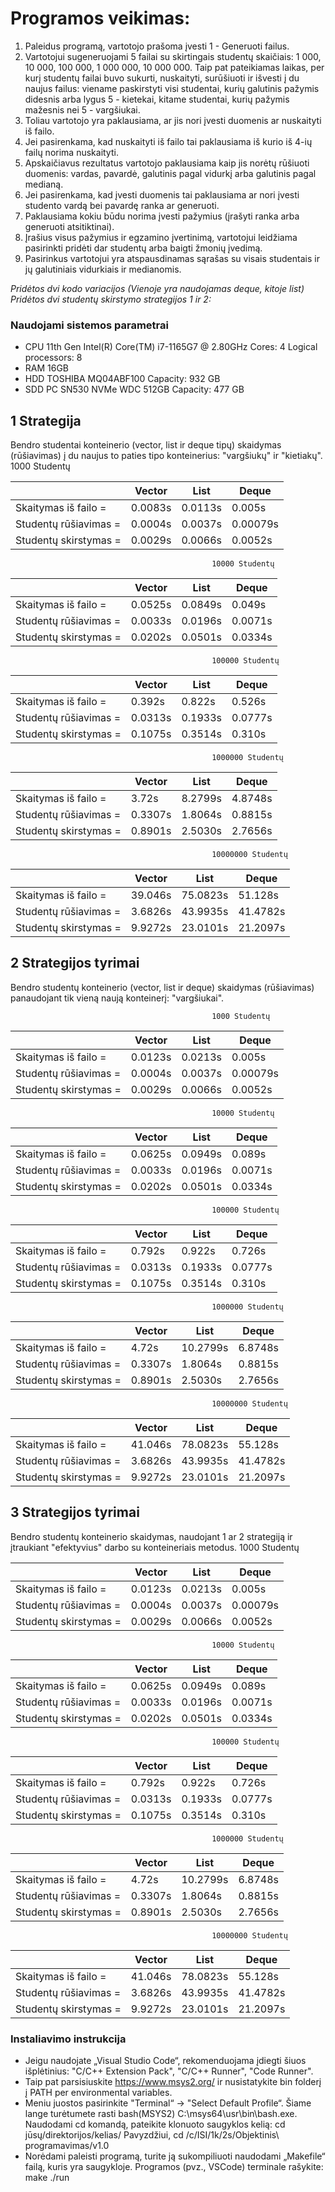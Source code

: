 # Programos veikimas: 
1. Paleidus programą, vartotojo prašoma įvesti 1 - Generuoti failus.
2. Vartotojui sugeneruojami 5 failai su skirtingais studentų skaičiais: 1 000, 10 000, 100 000, 1 000 000, 10 000 000. Taip pat pateikiamas laikas, per kurį studentų failai buvo sukurti, nuskaityti, surūšiuoti ir išvesti į du naujus failus: viename paskirstyti visi studentai, kurių galutinis pažymis didesnis arba lygus 5 - kietekai, kitame studentai, kurių pažymis mažesnis nei 5 - vargšiukai.
3. Toliau vartotojo yra paklausiama, ar jis nori įvesti duomenis ar nuskaityti iš failo.
4. Jei pasirenkama, kad nuskaityti iš failo tai paklausiama iš kurio iš 4-ių failų norima nuskaityti.
5. Apskaičiavus rezultatus vartotojo paklausiama kaip jis norėtų rūšiuoti duomenis: vardas, pavardė, galutinis pagal vidurkį arba galutinis pagal medianą. 
6. Jei pasirenkama, kad įvesti duomenis tai paklausiama ar nori įvesti studento vardą bei pavardę ranka ar generuoti.
7. Paklausiama kokiu būdu norima įvesti pažymius (įrašyti ranka arba generuoti atsitiktinai).
8. Įrašius visus pažymius ir egzamino įvertinimą, vartotojui leidžiama pasirinkti pridėti dar studentų arba baigti žmonių įvedimą.
9. Pasirinkus vartotojui yra atspausdinamas sąrašas su visais studentais ir jų galutiniais vidurkiais ir medianomis.

*Pridėtos dvi kodo variacijos (Vienoje yra naudojamas deque, kitoje list)* 
*Pridėtos dvi studentų skirstymo strategijos 1 ir 2:*
### Naudojami sistemos parametrai
- CPU 11th Gen Intel(R) Core(TM) i7-1165G7 @ 2.80GHz Cores:	4 Logical processors:	8
- RAM 16GB
- HDD TOSHIBA MQ04ABF100 Capacity:	932 GB
- SDD PC SN530 NVMe WDC 512GB Capacity:	477 GB

## 1 Strategija
Bendro studentai konteinerio (vector, list ir deque tipų) skaidymas (rūšiavimas) į du naujus to paties tipo konteinerius: "vargšiukų" ir "kietiakų".
                                                  1000 Studentų

|                       | Vector                     | List                          | Deque                         |
|-----------------------|----------------------------|-------------------------------|-------------------------------|
| Skaitymas iš failo =  | 0.0083s                    | 0.0113s                       | 0.005s                        |
| Studentų rūšiavimas = | 0.0004s                    | 0.0037s                            | 0.00079s                       |
| Studentų skirstymas = | 0.0029s                    | 0.0066s                       | 0.0052s                       |

                                                 10000 Studentų

|                       | Vector                        | List                          | Deque                         |
|-----------------------|-------------------------------|-------------------------------|-------------------------------|
| Skaitymas iš failo =  | 0.0525s                       | 0.0849s                       | 0.049s                        |
| Studentų rūšiavimas = | 0.0033s                       | 0.0196s                        | 0.0071s                       |
| Studentų skirstymas = | 0.0202s                       | 0.0501s                       | 0.0334s                       |

                                                 100000 Studentų

|                       | Vector                        | List                          | Deque                         |
|-----------------------|-------------------------------|-------------------------------|-------------------------------|
| Skaitymas iš failo =  | 0.392s                        | 0.822s                        | 0.526s                        |
| Studentų rūšiavimas = | 0.0313s                       | 0.1933s                       | 0.0777s                       |
| Studentų skirstymas = | 0.1075s                       | 0.3514s                       | 0.310s                        |

                                                 1000000 Studentų

|                       | Vector                        | List                          | Deque                         |
|-----------------------|-------------------------------|-------------------------------|-------------------------------|
| Skaitymas iš failo =  | 3.72s                         | 8.2799s                       | 4.8748s                       |
| Studentų rūšiavimas = | 0.3307s                       | 1.8064s                       | 0.8815s                       |
| Studentų skirstymas = | 0.8901s                       | 2.5030s                       | 2.7656s                       |

                                                 10000000 Studentų

|                       | Vector                        | List                          | Deque                         |
|-----------------------|-------------------------------|-------------------------------|-------------------------------|
| Skaitymas iš failo =  | 39.046s                       | 75.0823s                      | 51.128s                      |
| Studentų rūšiavimas = | 3.6826s                       | 43.9935s                      | 41.4782s                       |
| Studentų skirstymas = | 9.9272s                       | 23.0101s                       | 21.2097s                      |

## 2 Strategijos tyrimai
Bendro studentų konteinerio (vector, list ir deque) skaidymas (rūšiavimas) panaudojant tik vieną naują konteinerį: "vargšiukai". 

                                                 1000 Studentų

|                       | Vector                     | List                          | Deque                         |
|-----------------------|----------------------------|-------------------------------|-------------------------------|
| Skaitymas iš failo =  | 0.0123s                    | 0.0213s                       | 0.005s                        |
| Studentų rūšiavimas = | 0.0004s                    | 0.0037s                            | 0.00079s                       |
| Studentų skirstymas = | 0.0029s                    | 0.0066s                       | 0.0052s                       |

                                                 10000 Studentų

|                       | Vector                        | List                          | Deque                         |
|-----------------------|-------------------------------|-------------------------------|-------------------------------|
| Skaitymas iš failo =  | 0.0625s                       | 0.0949s                       | 0.089s                        |
| Studentų rūšiavimas = | 0.0033s                       | 0.0196s                        | 0.0071s                       |
| Studentų skirstymas = | 0.0202s                       | 0.0501s                       | 0.0334s                       |

                                                 100000 Studentų

|                       | Vector                        | List                          | Deque                         |
|-----------------------|-------------------------------|-------------------------------|-------------------------------|
| Skaitymas iš failo =  | 0.792s                        | 0.922s                        | 0.726s                        |
| Studentų rūšiavimas = | 0.0313s                       | 0.1933s                       | 0.0777s                       |
| Studentų skirstymas = | 0.1075s                       | 0.3514s                       | 0.310s                        |

                                                 1000000 Studentų

|                       | Vector                        | List                          | Deque                         |
|-----------------------|-------------------------------|-------------------------------|-------------------------------|
| Skaitymas iš failo =  | 4.72s                         | 10.2799s                       | 6.8748s                       |
| Studentų rūšiavimas = | 0.3307s                       | 1.8064s                       | 0.8815s                       |
| Studentų skirstymas = | 0.8901s                       | 2.5030s                       | 2.7656s                       |

                                                 10000000 Studentų

|                       | Vector                        | List                          | Deque                         |
|-----------------------|-------------------------------|-------------------------------|-------------------------------|
| Skaitymas iš failo =  | 41.046s                       | 78.0823s                      | 55.128s                      |
| Studentų rūšiavimas = | 3.6826s                       | 43.9935s                      | 41.4782s                       |
| Studentų skirstymas = | 9.9272s                       | 23.0101s                       | 21.2097s                      |

## 3 Strategijos tyrimai
Bendro studentų konteinerio skaidymas, naudojant 1 ar 2 strategiją ir įtraukiant "efektyvius" darbo su konteineriais metodus.
                                                 1000 Studentų

|                       | Vector                     | List                          | Deque                         |
|-----------------------|----------------------------|-------------------------------|-------------------------------|
| Skaitymas iš failo =  | 0.0123s                    | 0.0213s                       | 0.005s                        |
| Studentų rūšiavimas = | 0.0004s                    | 0.0037s                            | 0.00079s                       |
| Studentų skirstymas = | 0.0029s                    | 0.0066s                       | 0.0052s                       |

                                                 10000 Studentų

|                       | Vector                        | List                          | Deque                         |
|-----------------------|-------------------------------|-------------------------------|-------------------------------|
| Skaitymas iš failo =  | 0.0625s                       | 0.0949s                       | 0.089s                        |
| Studentų rūšiavimas = | 0.0033s                       | 0.0196s                        | 0.0071s                       |
| Studentų skirstymas = | 0.0202s                       | 0.0501s                       | 0.0334s                       |

                                                 100000 Studentų

|                       | Vector                        | List                          | Deque                         |
|-----------------------|-------------------------------|-------------------------------|-------------------------------|
| Skaitymas iš failo =  | 0.792s                        | 0.922s                        | 0.726s                        |
| Studentų rūšiavimas = | 0.0313s                       | 0.1933s                       | 0.0777s                       |
| Studentų skirstymas = | 0.1075s                       | 0.3514s                       | 0.310s                        |

                                                 1000000 Studentų

|                       | Vector                        | List                          | Deque                         |
|-----------------------|-------------------------------|-------------------------------|-------------------------------|
| Skaitymas iš failo =  | 4.72s                         | 10.2799s                       | 6.8748s                       |
| Studentų rūšiavimas = | 0.3307s                       | 1.8064s                       | 0.8815s                       |
| Studentų skirstymas = | 0.8901s                       | 2.5030s                       | 2.7656s                       |

                                                 10000000 Studentų

|                       | Vector                        | List                          | Deque                         |
|-----------------------|-------------------------------|-------------------------------|-------------------------------|
| Skaitymas iš failo =  | 41.046s                       | 78.0823s                      | 55.128s                      |
| Studentų rūšiavimas = | 3.6826s                       | 43.9935s                      | 41.4782s                       |
| Studentų skirstymas = | 9.9272s                       | 23.0101s                       | 21.2097s                      |


### Instaliavimo instrukcija
- Jeigu naudojate „Visual Studio Code“, rekomenduojama įdiegti šiuos išplėtinius:
"C/C++ Extension Pack", "C/C++ Runner", "Code Runner".
- Taip pat parsisiuskite https://www.msys2.org/ ir nusistatykite bin folderį į PATH per environmental variables.
- Meniu juostos pasirinkite "Terminal“ -> "Select Default Profile“. Šiame lange turėtumete rasti bash(MSYS2) C:\msys64\usr\bin\bash.exe.
Naudodami cd komandą, pateikite klonuoto saugyklos kelią: cd jūsų/direktorijos/kelias/
Pavyzdžiui, cd /c/ISI/1k/2s/Objektinis\ programavimas/v1.0
- Norėdami paleisti programą, turite ją sukompiliuoti naudodami „Makefile“ failą, kuris yra saugykloje. Programos (pvz., VSCode) terminale rašykite:
make
./run
